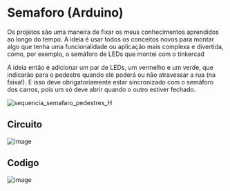 # Semaforo (Arduino) 

Os projetos são uma maneira de fixar os meus conhecimentos aprendidos ao longo do tempo. A ideia é usar todos os conceitos novos para montar algo que tenha uma funcionalidade ou aplicação mais complexa e divertida, como, por exemplo, o semáforo de LEDs que montei com o tinkercad

A ideia então é adicionar um par de LEDs, um vermelho e um verde, que indicarão para o pedestre quando ele poderá ou não atravessar a rua (na faixa!). E isso deve obrigatoriamente estar sincronizado com o semáforo dos carros, pois um só deve abrir quando o outro estiver fechado.

![sequencia_semafaro_pedestres_H](https://user-images.githubusercontent.com/105546921/200122827-fa54dc91-d006-429c-8379-cd240f66bd61.png)

## Circuito 
![image](https://user-images.githubusercontent.com/105546921/200122065-ed4791e8-a979-4b79-93c6-a819977496a5.png) 

## Codigo
![image](https://user-images.githubusercontent.com/105546921/200121902-092b486c-1d40-4841-a8b9-3030d81f4070.png)


